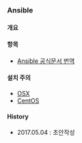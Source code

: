 ### Ansible

#### 개요

#### 항목
- [Ansible 공식문서 번역](https://github.com/juneyoung/DEV-INFOS/blob/master/Ansible/translation/README.md)

#### 설치 주의
- [OSX](https://github.com/juneyoung/DEV-INFOS/blob/master/Ansible/install/osx.md)
- [CentOS](https://github.com/juneyoung/DEV-INFOS/blob/master/Ansible/install/centos.md)

#### History
- 2017.05.04 : 초안작성
